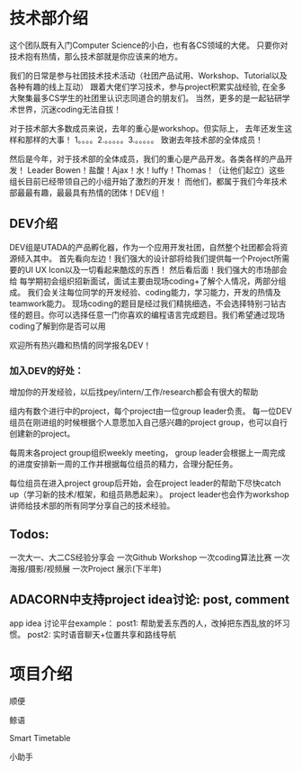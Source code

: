 # 技术部介绍

这个团队既有入门Computer Science的小白，也有各CS领域的大佬。
只要你对技术抱有热情，那么技术部就是你应该来的地方。

我们的日常是参与社团技术技术活动（社团产品试用、Workshop、Tutorial以及各种有趣的线上互动） 
跟着大佬们学习技术，参与project积累实战经验, 在全多大聚集最多CS学生的社团里认识志同道合的朋友们。
当然，更多的是一起钻研学术世界，沉迷coding无法自拔！


对于技术部大多数成员来说，去年的重心是workshop。但实际上， 去年还发生这样和那样的大事！
1。。。。2.。。。。。3.。。。。。
致谢去年技术部的全体成员！

然后是今年，对于技术部的全体成员，我们的重心是产品开发。各类各样的产品开发！
Leader Bowen！盐酸！Ajax！水！luffy！Thomas！（让他们起立）这些组长目前已经带领自己的小组开始了激烈的开发！
而他们，都属于我们今年技术部最最有趣，最最具有热情的团体！DEV组！

## DEV介绍
DEV组是UTADA的产品孵化器，作为一个应用开发社团，自然整个社团都会将资源倾入其中。
首先看向左边！我们强大的设计部将给我们提供每一个Project所需要的UI UX Icon以及一切看起来酷炫的东西！
然后看后面！我们强大的市场部会给
每学期初会组织招新面试，面试主要由现场coding+了解个人情况，两部分组成。
我们会关注每位同学的开发经验、coding能力，学习能力，开发的热情及teamwork能力。
现场coding的题目是经过我们精挑细选，不会选择特别刁钻古怪的题目。你可以选择任意一门你喜欢的编程语言完成题目。我们希望通过现场coding了解到你是否可以用

欢迎所有热兴趣和热情的同学报名DEV！
### 加入DEV的好处：
增加你的开发经验，以后找pey/intern/工作/research都会有很大的帮助


组内有数个进行中的project，每个project由一位group leader负责。
每一位DEV组员在刚进组的时候根据个人意愿加入自己感兴趣的project group，也可以自行创建新的project。

每周末各project group组织weekly meeting，
group leader会根据上一周完成的进度安排新一周的工作并根据每位组员的精力，合理分配任务。

每位组员在进入project group后开始，会在project leader的帮助下尽快catch up（学习新的技术/框架，和组员熟悉起来）。
project leader也会作为workshop讲师给技术部的所有同学分享自己的技术经验。


## Todos:
一次大一、大二CS经验分享会
一次Github Workshop
一次coding算法比赛
一次海报/摄影/视频展
一次Project 展示(下半年)


## ADACORN中支持project idea讨论: post, comment
app idea 讨论平台example：
post1: 帮助爱丢东西的人，改掉把东西乱放的坏习惯。
post2: 实时语音聊天+位置共享和路线导航





# 项目介绍
顺便

鲸语

Smart Timetable

小助手


